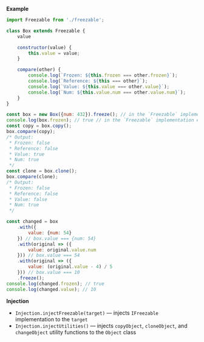 **Example**

```javascript
import Freezable from './freezable';
```
```javascript
class Box extends Freezable {
    value

    constructor(value) {
        this.value = value;
    }

    compare(other) {
        console.log(`Frozen: ${this.frozen === other.frozen}`);
        console.log(`Reference: ${this === other}`);
        console.log(`Value: ${this.value === other.value}`);
        console.log(`Num: ${this.value.num === other.value.num}`);
    }
}

const box = new Box({num: 432}).freeze(); // in the `Freezable` implementation executes `Object.freeze`
console.log(box.frozen); // true // in the `Freezable` implementation executes `Object.isFrozen`
const copy = box.copy();
box.compare(copy);
/* Output:
 * Frozen: false
 * Reference: false
 * Value: true
 * Num: true
 */
const clone = box.clone();
box.compare(clone);
/* Output:
 * Frozen: false
 * Reference: false
 * Value: false
 * Num: true
 */

const changed = box
    .with({
        value: {num: 54}
    }) // box.value === {num: 54}
    .with(original => ({
        value: original.value.num
    })) // box.value === 54
    .with(original => ({
        value: (original.value - 4) / 5
    })) // box.value === 10
    .freeze();
console.log(changed.frozen); // true
console.log(changed.value); // 10
```

**Injection**

- `Injection.injectFreezable(target)` — injects `IFreezable` implementation to the `target`
- `Injection.injectUtilities()` — injects `copyObject`, `cloneObject`, and `changeObject` utility functions to the `Object` class